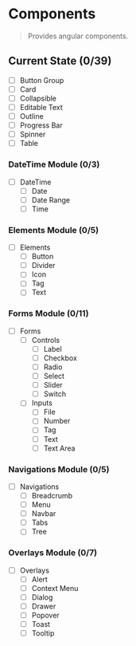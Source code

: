 # Components

> Provides angular components.

## Current State (0/39)

- [ ] Button Group
- [ ] Card
- [ ] Collapsible
- [ ] Editable Text
- [ ] Outline
- [ ] Progress Bar
- [ ] Spinner
- [ ] Table

### DateTime Module (0/3)

- [ ] DateTime
  - [ ] Date
  - [ ] Date Range
  - [ ] Time

### Elements Module (0/5)

- [ ] Elements
  - [ ] Button
  - [ ] Divider
  - [ ] Icon
  - [ ] Tag
  - [ ] Text

### Forms Module (0/11)

- [ ] Forms
  - [ ] Controls
    - [ ] Label
    - [ ] Checkbox
    - [ ] Radio
    - [ ] Select
    - [ ] Slider
    - [ ] Switch
  - [ ] Inputs
    - [ ] File
    - [ ] Number
    - [ ] Tag
    - [ ] Text
    - [ ] Text Area

### Navigations Module (0/5)

- [ ] Navigations
  - [ ] Breadcrumb
  - [ ] Menu
  - [ ] Navbar
  - [ ] Tabs
  - [ ] Tree

### Overlays Module (0/7)

- [ ] Overlays
  - [ ] Alert
  - [ ] Context Menu
  - [ ] Dialog
  - [ ] Drawer
  - [ ] Popover
  - [ ] Toast
  - [ ] Tooltip
